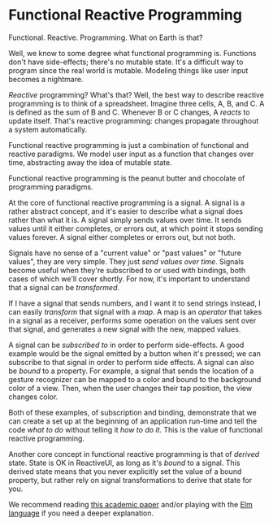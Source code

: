 # Functional Reactive Programming

Functional. Reactive. Programming. What on Earth is that?

Well, we know to some degree what functional programming is. Functions don't have side-effects; there's no mutable state. It's a difficult way to program since the real world is mutable. Modeling things like user input becomes a nightmare.

*Reactive* programming? What's that? Well, the best way to describe reactive programming is to think of a spreadsheet. Imagine three cells, A, B, and C. A is defined as the sum of B and C. Whenever B or C changes, A *reacts* to update itself. That's reactive programming: changes propagate throughout a system automatically.

Functional reactive programming is just a combination of functional and reactive paradigms. We model user input as a function that changes over time, abstracting away the idea of mutable state.

Functional reactive programming is the peanut butter and chocolate of programming paradigms.

At the core of functional reactive programming is a signal. A signal is a rather abstract concept, and it's easier to describe what a signal does rather than what it is. A signal simply sends values over time. It sends values until it either completes, or errors out, at which point it stops sending values forever. A signal either completes or errors out, but not both.

Signals have no sense of a "current value" or "past values" or "future values", they are very simple. They just *send values over time*. Signals become useful when they're subscribed to or used with bindings, both cases of which we'll cover shortly. For now, it's important to understand that a signal can be *transformed*.

If I have a signal that sends numbers, and I want it to send strings instead, I can easily *transform* that signal with a *map*. A map is an *operator* that takes in a signal as a receiver, performs some operation on the values sent over that signal, and generates a new signal with the new, mapped values.

A signal can be *subscribed to* in order to perform side-effects. A good example would be the signal emitted by a button when it's pressed; we can subscribe to that signal in order to perform side effects. A signal can also be *bound* to a property. For example, a signal that sends the location of a gesture recognizer can be mapped to a color and bound to the background color of a view. Then, when the user changes their tap position, the view changes color.

Both of these examples, of subscription and binding, demonstrate that we can create a set up at the beginning of an application run-time and tell the code *what to do* without telling it *how to do it*. This is the value of functional reactive programming.

Another core concept in functional reactive programming is that of *derived* state. State is OK in ReactiveUI, as long as it's *bound* to a signal. This derived state means that you never explicitly set the value of a bound property, but rather rely on signal transformations to derive that state for you.

We recommend reading [this academic paper](https://raw.githubusercontent.com/papers-we-love/papers-we-love/master/design/out-of-the-tar-pit.pdf) and/or playing with the [Elm language](http://elm-lang.org) if you need a deeper explanation.

